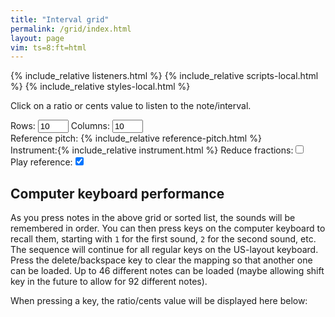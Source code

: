 ```yaml
---
title: "Interval grid"
permalink: /grid/index.html
layout: page
vim: ts=8:ft=html
---
```


{% include_relative listeners.html %}
{% include_relative scripts-local.html %}
{% include_relative styles-local.html %}

<p>
	Click on a ratio or cents value to listen to the note/interval.
</p>

<nobr><label for="rows">Rows:&nbsp;</label><input id="rows" value="10" size="3"></nobr>
<nobr><label for="columns">Columns:&nbsp;</label><input id="columns" value="10" size="3"></nobr>
<nobr><label for="reference">Reference&nbsp;pitch:&nbsp;</label>{% include_relative reference-pitch.html %}</nobr>
<nobr><label for="reference">Instrument:</label>{% include_relative instrument.html %}</nobr>
<nobr><label for="reduce">Reduce&nbsp;fractions:</label><input id="reduce" type="checkbox"></nobr>
<nobr><label for="playref">Play&nbsp;reference:</label><input id="playref" checked type="checkbox"></nobr>

<div id="grid"></div>


<h2 class="ignore"> Computer keyboard performance </h2>

As you press notes in the above grid or sorted list, the sounds
will be remembered in order.  You can then press keys on the computer
keyboard to recall them, starting with `1` for the first sound, `2`
for the second sound, etc.  The sequence will continue for all regular
keys on the US-layout keyboard.  Press the delete/backspace key to clear
the mapping so that another one can be loaded.  Up to 46 different notes
can be loaded (maybe allowing shift key in the future to allow for 92
different notes).

When pressing a key, the ratio/cents value will be displayed here below:

<div style="font-size: 3em; font-weight: bold;" id="notename"></div>

<div style="font-size: 0.5em;" id="notemapping"></div>

<textarea style="display:none; margin-top:100px; min-height:100px; min-width:300px; font-size: 0.75em !important; font: Courier; tab-size:12;" id="ratioscore"></textarea>


